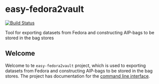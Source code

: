 easy-fedora2vault
===========
[![Build Status](https://travis-ci.org/DANS-KNAW/easy-fedora2vault.png?branch=master)](https://travis-ci.org/DANS-KNAW/easy-fedora2vault)

Tool for exporting datasets from Fedora and constructing AIP-bags to be stored in the bag stores

Welcome
--------

Welcome to te ```easy-fedora2vault``` project, which is used to exporting datasets from Fedora and constructing AIP-bags to be stored in the bag stores.
The project has documentation for the [command line interface](https://dans-knaw.github.io/easy-fedora2vault).

